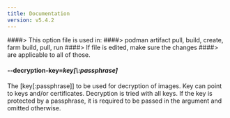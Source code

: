 ```yaml
---
title: Documentation
version: v5.4.2
---
```


####> This option file is used in:
####>   podman artifact pull, build, create, farm build, pull, run
####> If file is edited, make sure the changes
####> are applicable to all of those.
#### **--decryption-key**=*key[\\:passphrase]*

The [key[:passphrase]] to be used for decryption of images. Key can point to keys and/or certificates. Decryption is tried with all keys. If the key is protected by a passphrase, it is required to be passed in the argument and omitted otherwise.
